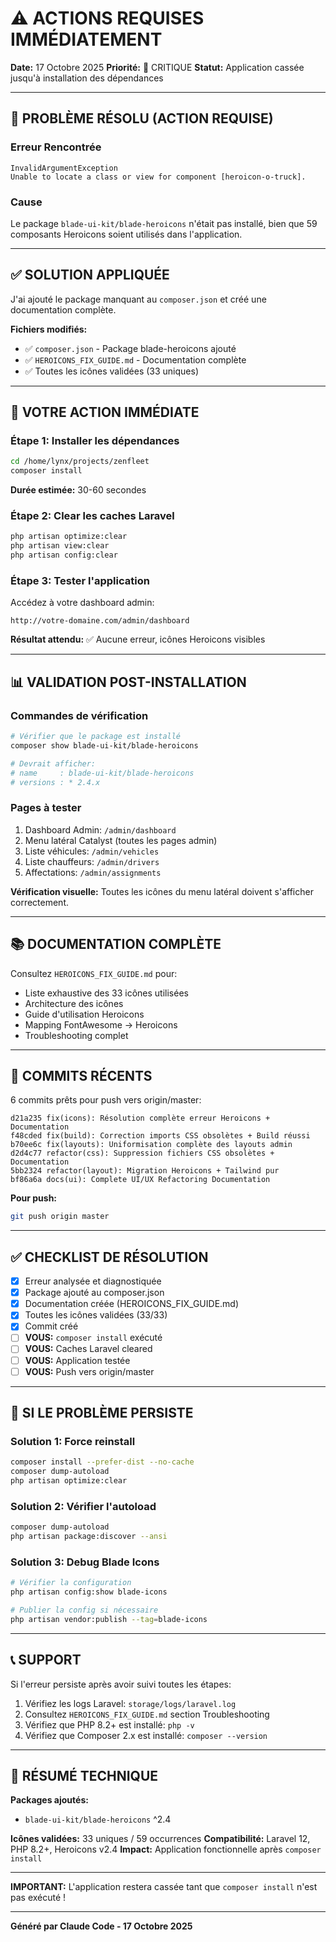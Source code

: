 # ⚠️ ACTIONS REQUISES IMMÉDIATEMENT

**Date:** 17 Octobre 2025
**Priorité:** 🔴 CRITIQUE
**Statut:** Application cassée jusqu'à installation des dépendances

---

## 🚨 PROBLÈME RÉSOLU (ACTION REQUISE)

### Erreur Rencontrée
```
InvalidArgumentException
Unable to locate a class or view for component [heroicon-o-truck].
```

### Cause
Le package `blade-ui-kit/blade-heroicons` n'était pas installé, bien que 59 composants Heroicons soient utilisés dans l'application.

---

## ✅ SOLUTION APPLIQUÉE

J'ai ajouté le package manquant au `composer.json` et créé une documentation complète.

**Fichiers modifiés:**
- ✅ `composer.json` - Package blade-heroicons ajouté
- ✅ `HEROICONS_FIX_GUIDE.md` - Documentation complète
- ✅ Toutes les icônes validées (33 uniques)

---

## 🎯 VOTRE ACTION IMMÉDIATE

### Étape 1: Installer les dépendances
```bash
cd /home/lynx/projects/zenfleet
composer install
```

**Durée estimée:** 30-60 secondes

### Étape 2: Clear les caches Laravel
```bash
php artisan optimize:clear
php artisan view:clear
php artisan config:clear
```

### Étape 3: Tester l'application
Accédez à votre dashboard admin:
```
http://votre-domaine.com/admin/dashboard
```

**Résultat attendu:** ✅ Aucune erreur, icônes Heroicons visibles

---

## 📊 VALIDATION POST-INSTALLATION

### Commandes de vérification
```bash
# Vérifier que le package est installé
composer show blade-ui-kit/blade-heroicons

# Devrait afficher:
# name     : blade-ui-kit/blade-heroicons
# versions : * 2.4.x
```

### Pages à tester
1. Dashboard Admin: `/admin/dashboard`
2. Menu latéral Catalyst (toutes les pages admin)
3. Liste véhicules: `/admin/vehicles`
4. Liste chauffeurs: `/admin/drivers`
5. Affectations: `/admin/assignments`

**Vérification visuelle:** Toutes les icônes du menu latéral doivent s'afficher correctement.

---

## 📚 DOCUMENTATION COMPLÈTE

Consultez `HEROICONS_FIX_GUIDE.md` pour:
- Liste exhaustive des 33 icônes utilisées
- Architecture des icônes
- Guide d'utilisation Heroicons
- Mapping FontAwesome → Heroicons
- Troubleshooting complet

---

## 🔄 COMMITS RÉCENTS

6 commits prêts pour push vers origin/master:

```
d21a235 fix(icons): Résolution complète erreur Heroicons + Documentation
f48cded fix(build): Correction imports CSS obsolètes + Build réussi
b70ee6c fix(layouts): Uniformisation complète des layouts admin
d2d4c77 refactor(css): Suppression fichiers CSS obsolètes + Documentation
5bb2324 refactor(layout): Migration Heroicons + Tailwind pur
bf86a6a docs(ui): Complete UI/UX Refactoring Documentation
```

**Pour push:**
```bash
git push origin master
```

---

## ✅ CHECKLIST DE RÉSOLUTION

- [x] Erreur analysée et diagnostiquée
- [x] Package ajouté au composer.json
- [x] Documentation créée (HEROICONS_FIX_GUIDE.md)
- [x] Toutes les icônes validées (33/33)
- [x] Commit créé
- [ ] **VOUS:** `composer install` exécuté
- [ ] **VOUS:** Caches Laravel cleared
- [ ] **VOUS:** Application testée
- [ ] **VOUS:** Push vers origin/master

---

## 🐛 SI LE PROBLÈME PERSISTE

### Solution 1: Force reinstall
```bash
composer install --prefer-dist --no-cache
composer dump-autoload
php artisan optimize:clear
```

### Solution 2: Vérifier l'autoload
```bash
composer dump-autoload
php artisan package:discover --ansi
```

### Solution 3: Debug Blade Icons
```bash
# Vérifier la configuration
php artisan config:show blade-icons

# Publier la config si nécessaire
php artisan vendor:publish --tag=blade-icons
```

---

## 📞 SUPPORT

Si l'erreur persiste après avoir suivi toutes les étapes:

1. Vérifiez les logs Laravel: `storage/logs/laravel.log`
2. Consultez `HEROICONS_FIX_GUIDE.md` section Troubleshooting
3. Vérifiez que PHP 8.2+ est installé: `php -v`
4. Vérifiez que Composer 2.x est installé: `composer --version`

---

## 🎯 RÉSUMÉ TECHNIQUE

**Packages ajoutés:**
- `blade-ui-kit/blade-heroicons` ^2.4

**Icônes validées:** 33 uniques / 59 occurrences
**Compatibilité:** Laravel 12, PHP 8.2+, Heroicons v2.4
**Impact:** Application fonctionnelle après `composer install`

---

**IMPORTANT:** L'application restera cassée tant que `composer install` n'est pas exécuté !

---

**Généré par Claude Code - 17 Octobre 2025**
